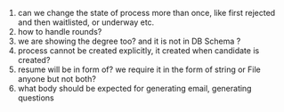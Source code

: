 1. can we change the state of process more than once, like first rejected and then waitlisted, or underway etc.
2. how to handle rounds?
3. we are showing the degree too? and it is not in DB Schema ?
4. process cannot be created explicitly, it created when candidate is created?
5. resume will be in form of? we require it in the form of string or File anyone but not both?
6. what body should be expected for generating email, generating questions

